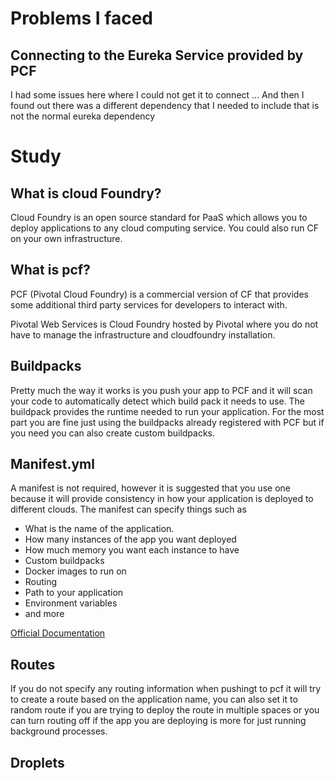 # Problems I faced
## Connecting to the Eureka Service provided by PCF
I had some issues here where I could not get it to connect ... And then I found out there was a different dependency that I needed to include that is not the normal eureka dependency

# Study
## What is cloud Foundry?
Cloud Foundry is an open source standard for PaaS which allows you to deploy applications to any cloud computing service. You could also run CF on your own infrastructure. 

## What is pcf?
PCF (Pivotal Cloud Foundry) is a commercial version of CF that provides some additional third party services for developers to interact with. 

Pivotal Web Services is Cloud Foundry hosted by Pivotal where you do not have to manage the infrastructure and cloudfoundry installation.

## Buildpacks
Pretty much the way it works is you push your app to PCF and it will scan your code to automatically detect which build pack it needs to use. The buildpack provides the runtime needed to run your application. For the most part you are fine just using the buildpacks already registered with PCF but if you need you can also create custom buildpacks.

## Manifest.yml
A manifest is not required, however it is suggested that you use one because it will provide consistency in how your application is deployed to different clouds. The manifest can specify things such as
 * What is the name of the application.
 * How many instances of the app you want deployed
 * How much memory you want each instance to have
 * Custom buildpacks
 * Docker images to run on
 * Routing
 * Path to your application 
 * Environment variables
 * and more

 [Official Documentation](https://docs.cloudfoundry.org/devguide/deploy-apps/manifest.html)

## Routes
If you do not specify any routing information when pushingt to pcf it will try to create a route based on the application name, you can also set it to random route if you are trying to deploy the route in multiple spaces or you can turn routing off if the app you are deploying is more for just running background processes. 

## Droplets

